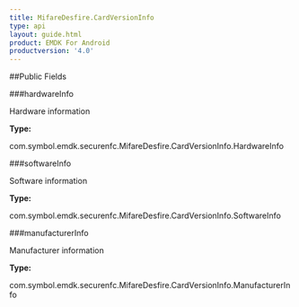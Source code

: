 ```yaml
---
title: MifareDesfire.CardVersionInfo
type: api
layout: guide.html
product: EMDK For Android
productversion: '4.0'
---
```





##Public Fields

###hardwareInfo

Hardware information

**Type:**

com.symbol.emdk.securenfc.MifareDesfire.CardVersionInfo.HardwareInfo

###softwareInfo

Software information

**Type:**

com.symbol.emdk.securenfc.MifareDesfire.CardVersionInfo.SoftwareInfo

###manufacturerInfo

Manufacturer information

**Type:**

com.symbol.emdk.securenfc.MifareDesfire.CardVersionInfo.ManufacturerInfo









